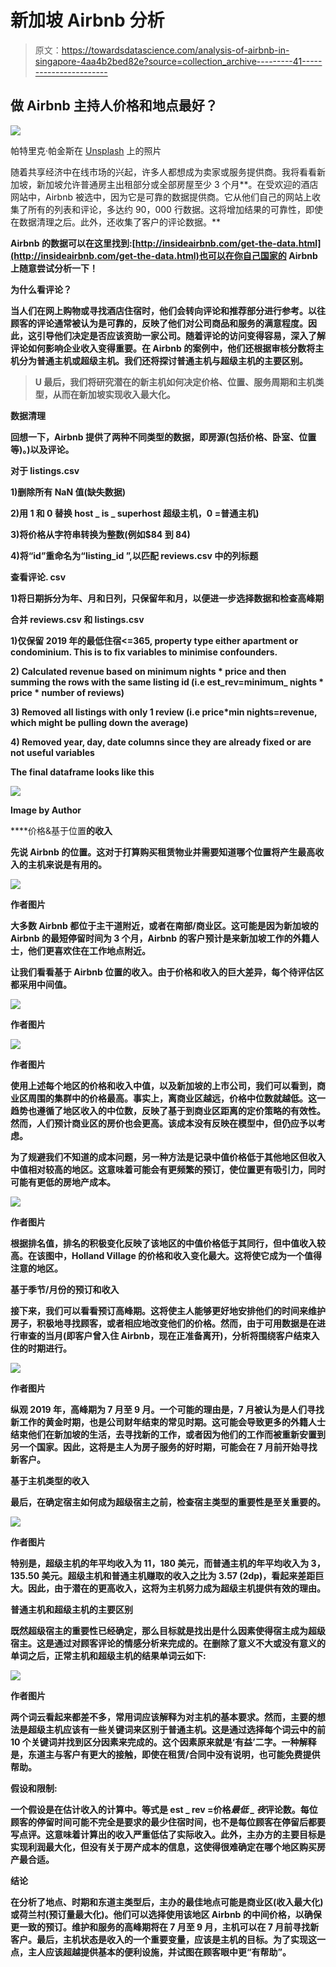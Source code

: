 # 新加坡 Airbnb 分析

> 原文：<https://towardsdatascience.com/analysis-of-airbnb-in-singapore-4aa4b2bed82e?source=collection_archive---------41----------------------->

## 做 Airbnb 主持人价格和地点最好？

![](img/eaf8bf9b3afb7491b2aa154fdd8af78f.png)

帕特里克·帕金斯在 [Unsplash](https://unsplash.com/?utm_source=unsplash&utm_medium=referral&utm_content=creditCopyText) 上的照片

随着共享经济中在线市场的兴起，许多人都想成为卖家或服务提供商。我将看看新加坡，新加坡允许普通房主出租部分或全部房屋至少 3 个月**。在受欢迎的酒店网站中，Airbnb 被选中，因为它是可靠的数据提供商。它从他们自己的网站上收集了所有的列表和评论，多达约 90，000 行数据。这将增加结果的可靠性，即使在数据清理之后。此外，还收集了客户的评论数据。**

**Airbnb 的数据可以在这里找到:[http://insideairbnb.com/get-the-data.html](http://insideairbnb.com/get-the-data.html)也可以在你自己国家的 Airbnb 上随意尝试分析一下！**

****为什么看评论？****

**当人们在网上购物或寻找酒店住宿时，他们会转向评论和推荐部分进行参考。以往顾客的评论通常被认为是可靠的，反映了他们对公司商品和服务的满意程度。因此，这引导他们决定是否应该资助一家公司。随着评论的访问变得容易，深入了解评论如何影响企业收入变得重要。在 Airbnb 的案例中，他们还根据审核分数将主机分为普通主机或超级主机。我们还将探讨普通主机与超级主机的主要区别。**

> **U 最后，我们将研究潜在的新主机如何决定价格、位置、服务周期和主机类型，从而在新加坡实现收入最大化。**

****数据清理****

**回想一下，Airbnb 提供了两种不同类型的数据，即房源(包括价格、卧室、位置等)。)以及评论。**

****对于 listings.csv****

**1)删除所有 NaN 值(缺失数据)**

**2)用 1 和 0 替换 host _ is _ superhost 超级主机，0 =普通主机)**

**3)将价格从字符串转换为整数(例如$84 到 84)**

**4)将“id”重命名为“listing_id ”,以匹配 reviews.csv 中的列标题**

****查看评论. csv****

**1)将日期拆分为年、月和日列，只保留年和月，以便进一步选择数据和检查高峰期**

****合并 reviews.csv 和 listings.csv****

**1)仅保留 2019 年的最低住宿<=365, property type either apartment or condominium. This is to fix variables to minimise confounders.**

**2) Calculated revenue based on minimum nights * price and then summing the rows with the same listing id (i.e est_rev=minimum_ nights * price * number of reviews)**

**3) Removed all listings with only 1 review (i.e price*min nights=revenue, which might be pulling down the average)**

**4) Removed year, day, date columns since they are already fixed or are not useful variables**

**The final dataframe looks like this**

**![](img/bd5aaa6b7e30cf48263bca0e5e524e7e.png)**

**Image by Author**

****价格&基于位置**的收入**

**先说 Airbnb 的位置。这对于打算购买租赁物业并需要知道哪个位置将产生最高收入的主机来说是有用的。**

**![](img/f0f8ebd62899741c252e66a2f156e30c.png)**

**作者图片**

**大多数 Airbnb 都位于主干道附近，或者在南部/商业区。这可能是因为新加坡的 Airbnb 的最短停留时间为 3 个月，Airbnb 的客户预计是来新加坡工作的外籍人士，他们更喜欢住在工作地点附近。**

**让我们看看基于 Airbnb 位置的收入。由于价格和收入的巨大差异，每个待评估区都采用中间值。**

**![](img/c07a4fe4a3e51c5b9b3ccbed8d0f514c.png)**

**作者图片**

**![](img/4f66d7695274cf855b28ebe051a92651.png)**

**作者图片**

**使用上述每个地区的价格和收入中值，以及新加坡的上市公司，我们可以看到，商业区周围的集群中的价格最高。事实上，离商业区越远，价格中位数就越低。这一趋势也遵循了地区收入的中位数，反映了基于到商业区距离的定价策略的有效性。然而，人们预计商业区的房价也会更高。该成本没有反映在模型中，但仍应予以考虑。**

**为了规避我们不知道的成本问题，另一种方法是记录中值价格低于其他地区但收入中值相对较高的地区。这意味着可能会有更频繁的预订，使位置更有吸引力，同时可能有更低的房地产成本。**

**![](img/2c7ec1f57fb539b3443bb48de832c802.png)**

**作者图片**

**根据排名值，排名的积极变化反映了该地区的中值价格低于其同行，但中值收入较高。在该图中，Holland Village 的价格和收入变化最大。这将使它成为一个值得注意的地区。**

****基于季节/月份的预订和收入****

**接下来，我们可以看看预订高峰期。这将使主人能够更好地安排他们的时间来维护房子，积极地寻找顾客，或者相应地改变他们的价格。然而，由于可用数据是在进行审查的当月(即客户曾入住 Airbnb，现在正准备离开)，分析将围绕客户结束入住的时期进行。**

**![](img/b3ac932e3d1405640dbe10bdf14aca52.png)**

**作者图片**

**纵观 2019 年，高峰期为 7 月至 9 月。一个可能的理由是，7 月被认为是人们寻找新工作的黄金时期，也是公司财年结束的常见时期。这可能会导致更多的外籍人士结束他们在新加坡的生活，去寻找新的工作，或者因为他们的工作而被重新安置到另一个国家。因此，这将是主人为房子服务的好时期，可能会在 7 月前开始寻找新客户。**

****基于主机类型的收入****

**最后，在确定宿主如何成为超级宿主之前，检查宿主类型的重要性是至关重要的。**

**![](img/e074ace4fd93fb338ba2596db07a51e0.png)**

**作者图片**

**特别是，超级主机的年平均收入为 11，180 美元，而普通主机的年平均收入为 3，135.50 美元。超级主机和普通主机赚取的收入之比为 3.57 (2dp)，看起来差距巨大。因此，由于潜在的更高收入，这将为主机努力成为超级主机提供有效的理由。**

****普通主机和超级主机的主要区别****

**既然超级宿主的重要性已经确定，那么目标就是找出是什么因素使得宿主成为超级宿主。这是通过对顾客评论的情感分析来完成的。在删除了意义不大或没有意义的单词之后，正常主机和超级主机的结果单词云如下:**

**![](img/e0cbd47f496a4a323054ecc01bed5ce4.png)**

**作者图片**

**两个词云看起来都差不多，常用词应该解释为对主机的基本要求。然而，主要的想法是超级主机应该有一些关键词来区别于普通主机。这是通过选择每个词云中的前 10 个关键词并找到区分因素来完成的。这个因素原来就是‘有益’二字。一种解释是，东道主与客户有更大的接触，即使在租赁/合同中没有说明，也可能免费提供帮助。**

****假设和限制:****

**一个假设是在估计收入的计算中。等式是 est _ rev =价格*最低 _ 夜*评论数。每位顾客的停留时间可能不完全是要求的最少住宿时间，也不是每位顾客在停留后都要写点评。这意味着计算出的收入严重低估了实际收入。此外，主办方的主要目标是实现利润最大化，但没有关于房产成本的信息，这使得很难确定在哪个地区购买房产最合适。**

****结论****

**在分析了地点、时期和东道主类型后，主办的最佳地点可能是商业区(收入最大化)或荷兰村(预订量最大化)。他们可以选择使用该地区 Airbnb 的中间价格，以确保更一致的预订。维护和服务的高峰期将在 7 月至 9 月，主机可以在 7 月前寻找新客户。最后，主机状态是收入的一个重要变量，应该是主机的目标。为了实现这一点，主人应该超越提供基本的便利设施，并试图在顾客眼中更“有帮助”。**